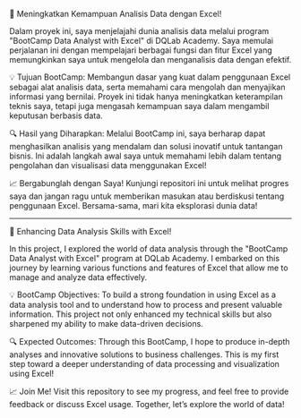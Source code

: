 🚀 Meningkatkan Kemampuan Analisis Data dengan Excel!

Dalam proyek ini, saya menjelajahi dunia analisis data melalui program "BootCamp Data Analyst with Excel" di DQLab Academy. Saya memulai perjalanan ini dengan mempelajari berbagai fungsi dan fitur Excel yang memungkinkan saya untuk mengelola dan menganalisis data dengan efektif.

💡 Tujuan BootCamp: Membangun dasar yang kuat dalam penggunaan Excel sebagai alat analisis data, serta memahami cara mengolah dan menyajikan informasi yang bernilai. Proyek ini tidak hanya meningkatkan keterampilan teknis saya, tetapi juga mengasah kemampuan saya dalam mengambil keputusan berbasis data.

🔍 Hasil yang Diharapkan: Melalui BootCamp ini, saya berharap dapat menghasilkan analisis yang mendalam dan solusi inovatif untuk tantangan bisnis. Ini adalah langkah awal saya untuk memahami lebih dalam tentang pengolahan dan visualisasi data menggunakan Excel!

📈 Bergabunglah dengan Saya! Kunjungi repositori ini untuk melihat progres saya dan jangan ragu untuk memberikan masukan atau berdiskusi tentang penggunaan Excel. Bersama-sama, mari kita eksplorasi dunia data!


------------------------------------------------------------------------------------------------------------------------------------------------------------------------------------------------------------------------------------------------------------------------------------------------------------------------------------------------------------------


🚀 Enhancing Data Analysis Skills with Excel!

In this project, I explored the world of data analysis through the "BootCamp Data Analyst with Excel" program at DQLab Academy. I embarked on this journey by learning various functions and features of Excel that allow me to manage and analyze data effectively.

💡 BootCamp Objectives: To build a strong foundation in using Excel as a data analysis tool and to understand how to process and present valuable information. This project not only enhanced my technical skills but also sharpened my ability to make data-driven decisions.

🔍 Expected Outcomes: Through this BootCamp, I hope to produce in-depth analyses and innovative solutions to business challenges. This is my first step toward a deeper understanding of data processing and visualization using Excel!

📈 Join Me! Visit this repository to see my progress, and feel free to provide feedback or discuss Excel usage. Together, let’s explore the world of data!
